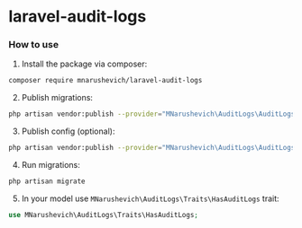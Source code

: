 # laravel-audit-logs

### How to use
1. Install the package via composer:
```bash
composer require mnarushevich/laravel-audit-logs
```
2. Publish migrations:
```bash
php artisan vendor:publish --provider="MNarushevich\AuditLogs\AuditLogsServiceProvider" --tag="migrations"
```
3. Publish config (optional):
```bash
php artisan vendor:publish --provider="MNarushevich\AuditLogs\AuditLogsServiceProvider" --tag="config"
```
4. Run migrations:
```bash
php artisan migrate
```
5. In your model use `MNarushevich\AuditLogs\Traits\HasAuditLogs` trait:
```php
use MNarushevich\AuditLogs\Traits\HasAuditLogs;
```